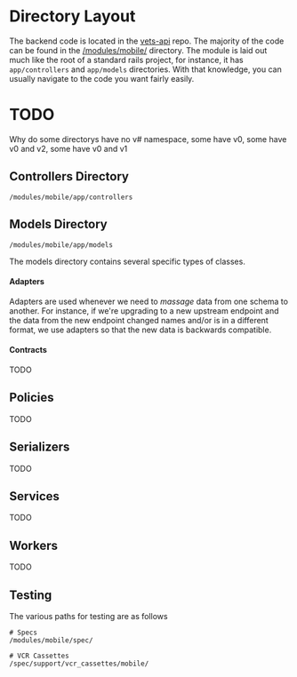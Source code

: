 # Directory Layout

The backend code is located in the [vets-api](https://github.com/department-of-veterans-affairs/vets-api]) repo. The
majority of the code can be found in the [/modules/mobile/](https://github.com/department-of-veterans-affairs/vets-api/tree/1721381f3ca2c3ca65f5be8dbbcf4886f02e067d/modules/mobile)
directory. The module is laid out much like the root of a standard rails project, for instance, it has `app/controllers` and
`app/models` directories. With that knowledge, you can usually navigate to the code you want fairly easily.


# TODO
Why do some directorys have no v# namespace, some have v0, some have v0 and v2, some have v0 and v1

## Controllers Directory
```
/modules/mobile/app/controllers  
```

## Models Directory
```
/modules/mobile/app/models  
```
The models directory contains several specific types of classes. 

#### Adapters 
Adapters are used whenever we need to _massage_ data from one schema to another. For instance, if we're upgrading to a new
upstream endpoint and the data from the new endpoint changed names and/or is in a different format, we use adapters
so that the new data is backwards compatible.

#### Contracts
TODO

## Policies
TODO

## Serializers
TODO

## Services
TODO

## Workers
TODO

## Testing
The various paths for testing are as follows
```
# Specs
/modules/mobile/spec/

# VCR Cassettes
/spec/support/vcr_cassettes/mobile/
```

